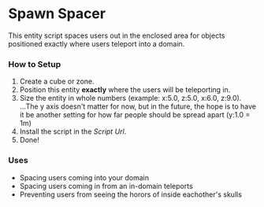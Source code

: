 # Spawn Spacer
This entity script spaces users out in the enclosed area for objects positioned exactly where users teleport into a domain.

### How to Setup
1. Create a cube or zone.
2. Position this entity **exactly** where the users will be teleporting in.
3. Size the entity in whole numbers (example: x:5.0, z:5.0, x:6.0, z:9.0).
...The y axis doesn't matter for now, but in the future, the hope is to have it be another setting for how far people should be spread apart (y:1.0 = 1m)
4. Install the script in the _Script Url_.
5. Done!

### Uses

* Spacing users coming into your domain
* Spacing users coming in from an in-domain teleports
* Preventing users from seeing the horors of inside eachother's skulls